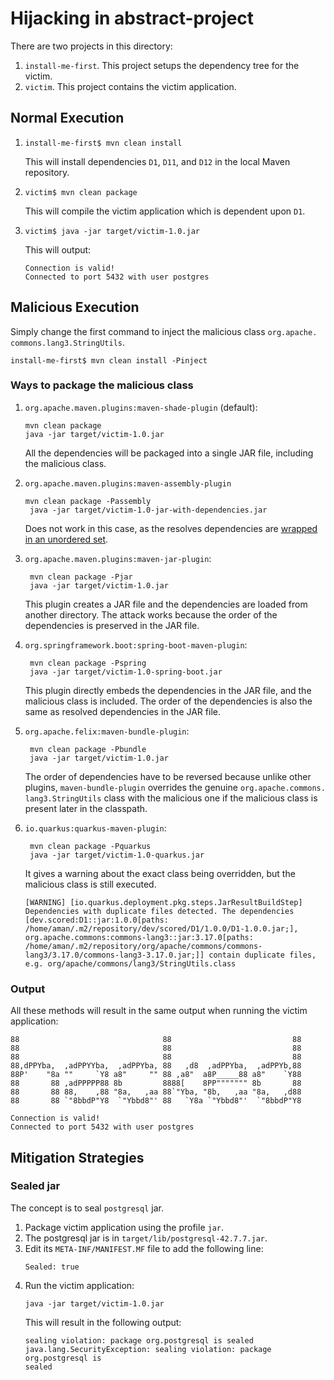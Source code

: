 # Hijacking in abstract-project

There are two projects in this directory:
1. `install-me-first`. This project setups the dependency tree for the victim.
2. `victim`. This project contains the victim application.

## Normal Execution

1. ```shell
   install-me-first$ mvn clean install
   ```
   This will install dependencies `D1`, `D11`, and `D12` in the local Maven repository.
2. ```shell
   victim$ mvn clean package
   ```
   This will compile the victim application which is dependent upon `D1`.
3. ```shell
   victim$ java -jar target/victim-1.0.jar
   ```
   This will output:
   ```text
   Connection is valid!
   Connected to port 5432 with user postgres
   ```

## Malicious Execution

Simply change the first command to inject the malicious class `org.apache.
commons.lang3.StringUtils`.
   ```shell
   install-me-first$ mvn clean install -Pinject
   ```
### Ways to package the malicious class

1. `org.apache.maven.plugins:maven-shade-plugin` (default):
   ```shell
   mvn clean package
   java -jar target/victim-1.0.jar
   ```
   All the dependencies will be packaged into a single JAR file, including the malicious class.
2. `org.apache.maven.plugins:maven-assembly-plugin`
   ```shell
   mvn clean package -Passembly
    java -jar target/victim-1.0-jar-with-dependencies.jar
   ```
   Does not work in this case, as the resolves dependencies are [wrapped in 
   an unordered set](https://github.com/apache/maven-assembly-plugin/blob/ada2cc1c9025f32edb7bfd7fe7e630e9719a71d3/src/main/java/org/apache/maven/plugins/assembly/artifact/DefaultDependencyResolver.java#L247).
3. `org.apache.maven.plugins:maven-jar-plugin`:
   ```shell
    mvn clean package -Pjar
    java -jar target/victim-1.0.jar
   ```
   This plugin creates a JAR file and the dependencies are loaded from 
   another directory.
   The attack works because the order of the dependencies is preserved in the JAR file.

4. `org.springframework.boot:spring-boot-maven-plugin`:
   ```shell
    mvn clean package -Pspring
    java -jar target/victim-1.0-spring-boot.jar
   ```
   This plugin directly embeds the dependencies in the JAR file, and the malicious class is included.
   The order of the dependencies is also the same as resolved dependencies in 
   the JAR file.

5. `org.apache.felix:maven-bundle-plugin`:
   ```shell
    mvn clean package -Pbundle
    java -jar target/victim-1.0.jar
   ```
   The order of dependencies have to be reversed because unlike other 
   plugins, `maven-bundle-plugin` overrides the genuine `org.apache.commons.
   lang3.StringUtils` class with the malicious one if the malicious class is 
   present later in the classpath.

6. `io.quarkus:quarkus-maven-plugin`:
   ```shell
    mvn clean package -Pquarkus
    java -jar target/victim-1.0-quarkus.jar
   ```
   It gives a warning about the exact class being overridden, but the malicious class is still executed.
   ```text
   [WARNING] [io.quarkus.deployment.pkg.steps.JarResultBuildStep] Dependencies with duplicate files detected. The dependencies [dev.scored:D1::jar:1.0.0[paths: /home/aman/.m2/repository/dev/scored/D1/1.0.0/D1-1.0.0.jar;], org.apache.commons:commons-lang3::jar:3.17.0[paths: /home/aman/.m2/repository/org/apache/commons/commons-lang3/3.17.0/commons-lang3-3.17.0.jar;]] contain duplicate files, e.g. org/apache/commons/lang3/StringUtils.class
   ```
### Output

All these methods will result in the same output when running the victim application:
```
88                                88                           88  
88                                88                           88  
88                                88                           88  
88,dPPYba,  ,adPPYYba,  ,adPPYba, 88   ,d8  ,adPPYba,  ,adPPYb,88  
88P'    "8a ""     `Y8 a8"     "" 88 ,a8"  a8P_____88 a8"    `Y88  
88       88 ,adPPPPP88 8b         8888[    8PP""""""" 8b       88  
88       88 88,    ,88 "8a,   ,aa 88`"Yba, "8b,   ,aa "8a,   ,d88  
88       88 `"8bbdP"Y8  `"Ybbd8"' 88   `Y8a `"Ybbd8"'  `"8bbdP"Y8  

Connection is valid!
Connected to port 5432 with user postgres
```

## Mitigation Strategies

### Sealed jar

The concept is to seal `postgresql` jar.

1. Package victim application using the profile `jar`.
2. The postgresql jar is in `target/lib/postgresql-42.7.7.jar`.
3. Edit its `META-INF/MANIFEST.MF` file to add the following line:
   ```
   Sealed: true
   ```
4. Run the victim application:
   ```shell
   java -jar target/victim-1.0.jar
   ```
   This will result in the following output:
   ```text
   sealing violation: package org.postgresql is sealed
   java.lang.SecurityException: sealing violation: package org.postgresql is 
   sealed
   ```
